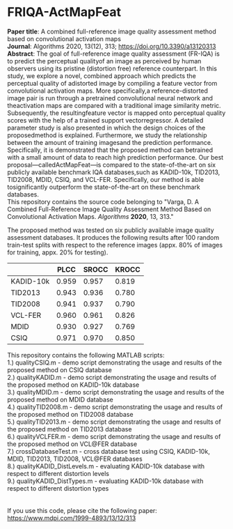 # FRIQA-ActMapFeat
**Paper title**: A combined full-reference image quality assessment method based on convolutional activation maps<br/>
**Journal**:  Algorithms 2020, 13(12), 313; https://doi.org/10.3390/a13120313<br/> 
**Abstract**: The goal of full-reference image quality assessment (FR-IQA) is to predict the perceptual qualityof an image as perceived by human observers using its pristine (distortion free) reference counterpart. In this study, we explore a novel,  combined approach which predicts the perceptual quality of adistorted image by compiling a feature vector from convolutional activation maps. More specifically,a reference-distorted image pair is run through a pretrained convolutional neural network and theactivation maps are compared with a traditional image similarity metric. Subsequently, the resultingfeature vector is mapped onto perceptual quality scores with the help of a trained support vectorregressor. A detailed parameter study is also presented in which the design choices of the proposedmethod is explained. Furthermore, we study the relationship between the amount of training imagesand the prediction performance.  Specifically, it is demonstrated that the proposed method can betrained with a small amount of data to reach high prediction performance. Our best proposal—calledActMapFeat—is compared to the state-of-the-art on six publicly available benchmark IQA databases,such as KADID-10k, TID2013, TID2008, MDID, CSIQ, and VCL-FER. Specifically, our method is able tosignificantly outperform the state-of-the-art on these benchmark databases.<br/>
This repository contains the source code belonging to "Varga, D. A Combined Full-Reference Image Quality Assessment Method Based on Convolutional Activation Maps. *Algorithms* **2020**, 13, 313."<br/>


The proposed method was tested on six publicly available image quality assessment databases. It produces the following results after 100 random train-test splits with respect to the reference images (appx. 80% of images for training, appx. 20% for testing).

|                |PLCC      |SROCC     |KROCC     |
|----------------|----------|----------|----------|
|KADID-10k       |0.959     |0.957     |0.819     |
|TID2013         |0.943     |0.936     |0.780     |
|TID2008         |0.941     |0.937     |0.790     |
|VCL-FER         |0.960     |0.961     |0.826     |
|MDID            |0.930     |0.927     |0.769     |
|CSIQ            |0.971     |0.970     |0.850     |

This repository contains the following MATLAB scripts:<br/>
1.) qualityCSIQ.m - demo script demonstrating the usage and results of the proposed method on CSIQ database <br/>
2.) qualityKADID.m - demo script demonstrating the usage and results of the proposed method on KADID-10k database <br/>
3.) qualityMDID.m - demo script demonstrating the usage and results of the proposed method on MDID database <br/>
4.) qualityTID2008.m - demo script demonstrating the usage and results of the proposed method on TID2008 database <br/>
5.) qualityTID2013.m - demo script demonstrating the usage and results of the proposed method on TID2013 database <br/>
6.) qualityVCLFER.m - demo script demonstrating the usage and results of the proposed method on VCL@FER database <br/>
7.) crossDatabaseTest.m - cross database test using CSIQ, KADID-10k, MDID, TID2013, TID2008, VCL@FER databases <br/>
8.) qualityKADID_DistLevels.m - evaluating KADID-10k database with respect to different distortion levels <br/>
9.) qualityKADID_DistTypes.m - evaluating KADID-10k database with respect to different distortion types <br/>
<br/>
<br/>
If you use this code, please cite the following paper: https://www.mdpi.com/1999-4893/13/12/313
